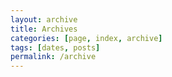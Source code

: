 ```yaml
---
layout: archive
title: Archives
categories: [page, index, archive]
tags: [dates, posts]
permalink: /archive
---
```

